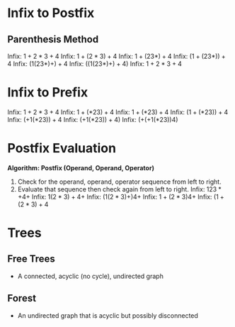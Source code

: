 
# Infix to Postfix

## Parenthesis Method
Infix: $1+2*3+4$
Infix: $1+(2*3)+4$
Infix: $1+(23*)+4$
Infix: $(1+(23*))+4$
Infix: $(1(23*)+)+4$
Infix: $((1(23*)+)+4)$
Infix: $1+2*3+4$


# Infix to Prefix
Infix: $1 + 2 * 3 + 4$
Infix: $1 + (*23) + 4$
Infix: $1 + (*23) + 4$
Infix: $(1+(*23))+4$
Infix: $(+1(*23))+4$
Infix: $(+1(*23))+4$)
Infix: $(+(+1(*23))4)$

# Postfix Evaluation
**Algorithm: Postfix (Operand, Operand, Operator)**
1. Check for the operand, operand, operator sequence from left to right.
2. Evaluate that sequence then check again from left to right.
	Infix: $123*+4+$
	Infix: $1(2*3)+4+$
	Infix: $(1(2*3)+)4+$
	Infix: $1+(2*3)4+$
	Infix: $(1+(2*3)+4$



# Trees
## Free Trees
- A connected, acyclic (no cycle), undirected graph
## Forest
- An undirected graph that is acyclic but possibly disconnected


